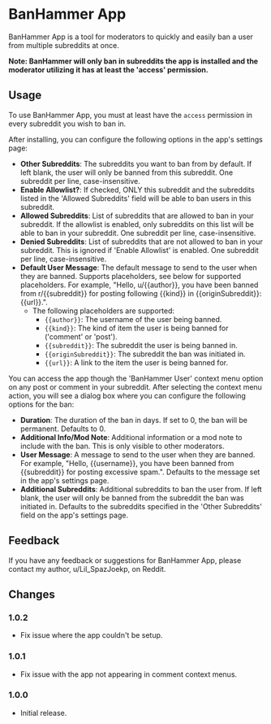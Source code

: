 # BanHammer App

BanHammer App is a tool for moderators to quickly and easily ban a user from multiple subreddits at once.

**Note: BanHammer will only ban in subreddits the app is installed and the moderator utilizing it has at least the
'access' permission.**

## Usage

To use BanHammer App, you must at least have the `access` permission in every subreddit you wish to ban in.

After installing, you can configure the following options in the app's settings page:

- **Other Subreddits**: The subreddits you want to ban from by default. If left blank, the user will only be banned from
  this subreddit. One subreddit per line, case-insensitive.
- **Enable Allowlist?**: If checked, ONLY this subreddit and the subreddits listed in the 'Allowed Subreddits' field
  will be able to ban users in this subreddit.
- **Allowed Subreddits**: List of subreddits that are allowed to ban in your subreddit. If the allowlist is enabled,
  only subreddits on this list will be able to ban in your subreddit. One subreddit per line, case-insensitive.
- **Denied Subreddits**: List of subreddits that are not allowed to ban in your subreddit. This is ignored if 'Enable
  Allowlist' is enabled. One subreddit per line, case-insensitive.
- **Default User Message**: The default message to send to the user when they are banned. Supports placeholders, see
  below for supported placeholders. For example, "Hello, u/{{author}}, you have been banned from r/{{subreddit}} for
  posting following {{kind}} in {{originSubreddit}}: {{url}}.".
    - The following placeholders are supported:
        - `{{author}}`: The username of the user being banned.
        - `{{kind}}`: The kind of item the user is being banned for ('comment' or 'post').
        - `{{subreddit}}`: The subreddit the user is being banned in.
        - `{{originSubreddit}}`: The subreddit the ban was initiated in.
        - `{{url}}`: A link to the item the user is being banned for.

You can access the app though the 'BanHammer User' context menu option on any post or comment in your subreddit. After
selecting the context menu action, you will see a dialog box where you can configure the following options for the ban:

- **Duration**: The duration of the ban in days. If set to 0, the ban will be permanent. Defaults to 0.
- **Additional Info/Mod Note**: Additional information or a mod note to include with the ban. This is only visible to
  other moderators.
- **User Message**: A message to send to the user when they are banned. For example, "Hello, {{username}}, you have been
  banned from {{subreddit}} for posting excessive spam.". Defaults to the message set in the app's settings page.
- **Additional Subreddits**: Additional subreddits to ban the user from. If left blank, the user will only be banned
  from the subreddit the ban was initiated in. Defaults to the subreddits specified in the 'Other Subreddits' field on
  the app's settings page.

## Feedback

If you have any feedback or suggestions for BanHammer App, please contact my author, u/Lil_SpazJoekp, on Reddit.

## Changes

### 1.0.2

- Fix issue where the app couldn't be setup.

### 1.0.1

- Fix issue with the app not appearing in comment context menus.

### 1.0.0

- Initial release.
